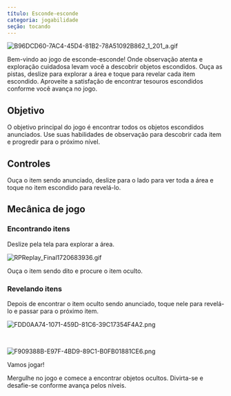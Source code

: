 ```yaml
---
título: Esconde-esconde
categoria: jogabilidade
seção: tocando
---
```

![B96DCD60-7AC4-45D4-81B2-78A51092B862_1_201_a.gif](https://help.Studycat.com/hc/article_attachments/34930712507545)

Bem-vindo ao jogo de esconde-esconde! Onde observação atenta e exploração cuidadosa levam você a descobrir objetos escondidos. Ouça as pistas, deslize para explorar a área e toque para revelar cada item escondido. Aproveite a satisfação de encontrar tesouros escondidos conforme você avança no jogo.

## Objetivo

O objetivo principal do jogo é encontrar todos os objetos escondidos anunciados. Use suas habilidades de observação para descobrir cada item e progredir para o próximo nível.

## Controles

Ouça o item sendo anunciado, deslize para o lado para ver toda a área e toque no item escondido para revelá-lo.

## Mecânica de jogo

### Encontrando itens

Deslize pela tela para explorar a área. 

![RPReplay_Final1720683936.gif](https://help.Studycat.com/hc/article_attachments/34930712511513)

Ouça o item sendo dito e procure o item oculto.

### Revelando itens

Depois de encontrar o item oculto sendo anunciado, toque nele para revelá-lo e passar para o próximo item.

![FDD0AA74-1071-459D-81C6-39C17354F4A2.png](https://help.Studycat.com/hc/article_attachments/34783745782809)

 

![F909388B-E97F-4BD9-89C1-B0FB01881CE6.png](https://help.Studycat.com/hc/article_attachments/34783721841177)

Vamos jogar!

Mergulhe no jogo e comece a encontrar objetos ocultos. Divirta-se e desafie-se conforme avança pelos níveis.